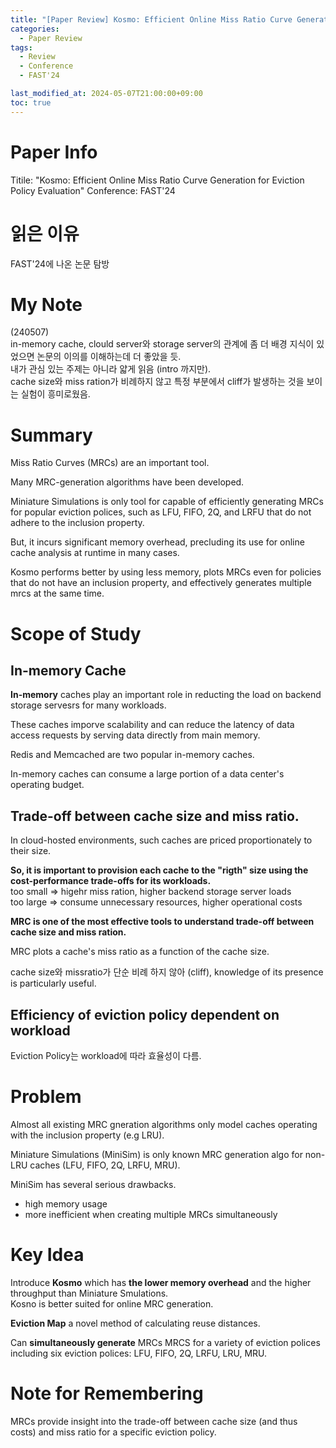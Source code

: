 ```yaml
---
title: "[Paper Review] Kosmo: Efficient Online Miss Ratio Curve Generation for Eviction Policy Evaluation"
categories:
  - Paper Review
tags:
  - Review
  - Conference
  - FAST'24

last_modified_at: 2024-05-07T21:00:00+09:00
toc: true
---
```


# Paper Info
Titile: "Kosmo: Efficient Online Miss Ratio Curve Generation for Eviction Policy Evaluation"
Conference: FAST'24

# 읽은 이유
FAST'24에 나온 논문 탐방

# My Note
(240507)  
in-memory cache, clould server와 storage server의 관계에 좀 더 배경 지식이 있었으면 논문의 이의를 이해하는데 더 좋았을 듯.  
내가 관심 있는 주제는 아니라 얇게 읽음 (intro 까지만).  
cache size와 miss ration가 비례하지 않고 특정 부분에서 cliff가 발생하는 것을 보이는 실험이 흥미로웠음.  

# Summary
Miss Ratio Curves (MRCs) are an important tool.  

Many MRC-generation algorithms have been developed.  

Miniature Simulations is only tool for capable of efficiently generating MRCs for popular eviction polices, such as LFU, FIFO, 2Q, and LRFU that do not adhere to the inclusion property.  

But, it incurs significant memory overhead, precluding its use for online cache analysis at runtime in many cases.  
 
Kosmo performs better by using less memory, plots MRCs even for policies that do not have an inclusion property, and effectively generates multiple mrcs at the same time.

# Scope of Study
## In-memory Cache

**In-memory** caches play an important role in reducting the load on backend storage servesrs for many workloads.  

These caches imporve scalability and can reduce the latency of data access requests by serving data directly from main memory.  

Redis and Memcached are two popular in-memory caches.  

In-memory caches can consume a large portion of a data center's operating budget.  


## Trade-off between cache size and miss ratio.

In cloud-hosted environments, such caches are priced proportionately to their size.  

**So, it is important to provision each cache to the "rigth" size using the cost-performance trade-offs for its workloads.**  
    too small => higehr miss ration, higher backend storage server loads  
    too large => consume unnecessary resources, higher operational costs  

**MRC is one of the most effective tools to understand trade-off between cache size and miss ration.**  

MRC plots a cache's miss ratio as a function of the cache size.  

cache size와 missratio가 단순 비례 하지 않아 (cliff), knowledge of its presence is particularly useful.  

## Efficiency of eviction policy dependent on workload

Eviction Policy는 workload에 따라 효율성이 다름.  

# Problem
Almost all existing MRC gneration algorithms only model caches operating with the inclusion property (e.g LRU).   

Miniature Simulations (MiniSim) is only known MRC generation algo for non-LRU caches (LFU, FIFO, 2Q, LRFU, MRU).  

MiniSim has several serious drawbacks.  
* high memory usage  
* more inefficient when creating multiple MRCs simultaneously  

# Key Idea
Introduce **Kosmo** which has **the lower memory overhead** and the higher throughput than Miniature Smulations.  
Kosno is better suited for online MRC generation.  

**Eviction Map** a novel method of calculating reuse distances.  

Can **simultaneously generate** MRCs MRCS for a variety of eviction polices including six eviction polices: LFU, FIFO, 2Q, LRFU, LRU, MRU.  


# Note for Remembering
MRCs provide insight into the trade-off between cache size (and thus costs) and miss ratio for a specific eviction policy.

